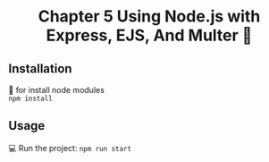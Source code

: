 <h1 align="center">Chapter 5 Using Node.js with Express, EJS, And Multer 👋</h1>

## Installation
💾 for install node modules  
`npm install`

## Usage
💻   Run the project:
`npm run start`
